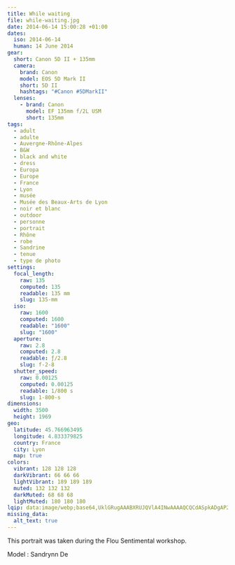 ```yaml
---
title: While waiting
file: while-waiting.jpg
date: 2014-06-14 15:00:28 +01:00
dates:
  iso: 2014-06-14
  human: 14 June 2014
gear:
  short: Canon 5D II + 135mm
  camera:
    brand: Canon
    model: EOS 5D Mark II
    short: 5D II
    hashtags: "#Canon #5DMarkII"
  lenses:
    - brand: Canon
      model: EF 135mm f/2L USM
      short: 135mm
tags:
  - adult
  - adulte
  - Auvergne-Rhône-Alpes
  - B&W
  - black and white
  - dress
  - Europa
  - Europe
  - France
  - Lyon
  - musée
  - Musée des Beaux-Arts de Lyon
  - noir et blanc
  - outdoor
  - personne
  - portrait
  - Rhône
  - robe
  - Sandrine
  - tenue
  - type de photo
settings:
  focal_length:
    raw: 135
    computed: 135
    readable: 135 mm
    slug: 135-mm
  iso:
    raw: 1600
    computed: 1600
    readable: "1600"
    slug: "1600"
  aperture:
    raw: 2.8
    computed: 2.8
    readable: ƒ/2.8
    slug: f-2-8
  shutter_speed:
    raw: 0.00125
    computed: 0.00125
    readable: 1/800 s
    slug: 1-800-s
dimensions:
  width: 3500
  height: 1969
geo:
  latitude: 45.766963495
  longitude: 4.833379825
  country: France
  city: Lyon
  map: true
colors:
  vibrant: 128 128 128
  darkVibrant: 66 66 66
  lightVibrant: 189 189 189
  muted: 132 132 132
  darkMuted: 68 68 68
  lightMuted: 180 180 180
lqip: data:image/webp;base64,UklGRugAAABXRUJQVlA4INwAAAAQCQCdASpkADgAP2mixVizv7+qNJVbM/AtCWkAAIu/mIwhP+Gs5+Oc1LLveshJmeoD9+FgdbW9eFqD0Ot/rVaVy5MS1K9uFqrld8ivaYkjIAAA/hEkHTzHvOROkZX4XzlzD3SiExxEX1fMLphJm9Uq5ZQVxcNO4Q8+mIcAi3zQVg/wWwnQw3F0E8ydLmMkkkhvNGdaM3M8eytgCmSC47aDZmAQLhmaKIREGBtS14oYeCPHCLjt/suv8rezk2jCtdxjKj4eb7UWST8VlqG+AX8dCwws6Wn66KviIAAA
missing_data:
  alt_text: true
---
```


This portrait was taken during the Flou Sentimental workshop.

Model : Sandrynn De
